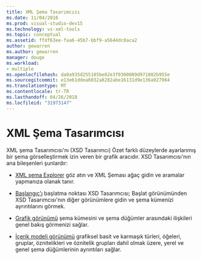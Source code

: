 ```yaml
---
title: XML Şema Tasarımcısı
ms.date: 11/04/2016
ms.prod: visual-studio-dev15
ms.technology: vs-xml-tools
ms.topic: conceptual
ms.assetid: ffdf63ee-faa6-45b7-bbf9-a5644dc8aca2
author: gewarren
ms.author: gewarren
manager: douge
ms.workload:
- multiple
ms.openlocfilehash: da0a935d255185be82e3f0300009d971802b955e
ms.sourcegitcommit: e13e61ddea6032a8282abe16131d9e136a927984
ms.translationtype: MT
ms.contentlocale: tr-TR
ms.lasthandoff: 04/26/2018
ms.locfileid: "31973147"
---
```

# <a name="xml-schema-designer"></a>XML Şema Tasarımcısı

XML şema Tasarımcısı'nı (XSD Tasarımcı) Özet farklı düzeylerde ayarlanmış bir şema görselleştirmek izin veren bir grafik aracıdır. XSD Tasarımcısı'nın ana bileşenleri şunlardır:

-   [XML şema Explorer](../xml-tools/xml-schema-explorer.md) göz atın ve XML Şeması ağaç gidin ve aramalar yapmanıza olanak tanır.

-   [Başlangıç'ı](../xml-tools/start-view.md) başlatma noktası XSD Tasarımcısı; Başlat görünümünden XSD Tasarımcısı'nın diğer görünümlere gidin ve şema kümenizi ayrıntılarını görmek.

-   [Grafik görünümü](../xml-tools/graph-view.md) şema kümesini ve şema düğümler arasındaki ilişkileri genel bakış görmenizi sağlar.

-   [İçerik modeli görünümü](../xml-tools/content-model-view.md) grafiksel basit ve karmaşık türleri, öğeleri, gruplar, öznitelikleri ve öznitelik grupları dahil olmak üzere, yerel ve genel şema düğümlerinin ayrıntıları sağlar.